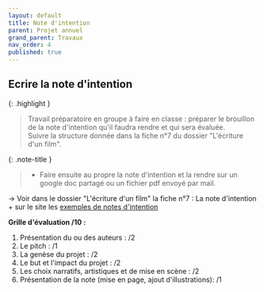 ```yaml
---
layout: default
title: Note d'intention
parent: Projet annuel
grand_parent: Travaux
nav_order: 4
published: true
---
```

## Ecrire la note d'intention

{: .highlight }
> Travail préparatoire en groupe à faire en classe : préparer le brouillon de la note d'intention qu'il faudra rendre et qui sera évaluée.   
>Suivre la structure donnée dans la fiche n°7 du dossier "L'écriture d'un film".

{: .note-title }
>- Faire ensuite au propre la note d'intention et la rendre sur un google doc partagé ou un fichier pdf envoyé par mail.

→ Voir dans le dossier "L'écriture d'un film" la fiche n°7 : La note d'intention + sur le site les  [exemples de notes d'intention](../../docs/projet/3-0-note-intention.html)

**Grille d'évaluation /10 :**   
1. Présentation du ou des auteurs : /2
2. Le pitch : /1
3. La genèse du projet : /2
4. Le but et l'impact du projet : /2
5. Les choix narratifs, artistiques et de mise en scène : /2
6. Présentation de la note (mise en page, ajout d'illustrations): /1